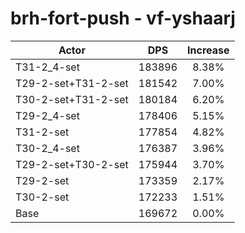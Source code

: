 # brh-fort-push - vf-yshaarj
| Actor | DPS | Increase |
|---|:---:|:---:|
|T31-2_4-set|183896|8.38%|
|T29-2-set+T31-2-set|181542|7.00%|
|T30-2-set+T31-2-set|180184|6.20%|
|T29-2_4-set|178406|5.15%|
|T31-2-set|177854|4.82%|
|T30-2_4-set|176387|3.96%|
|T29-2-set+T30-2-set|175944|3.70%|
|T29-2-set|173359|2.17%|
|T30-2-set|172233|1.51%|
|Base|169672|0.00%|
